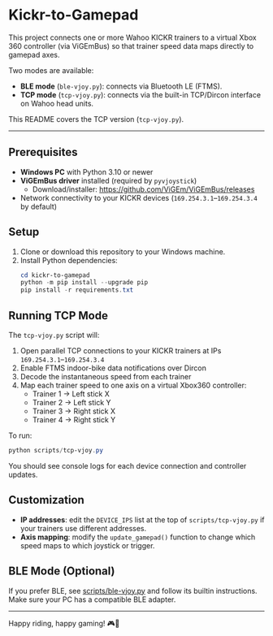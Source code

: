 # Kickr-to-Gamepad

This project connects one or more Wahoo KICKR trainers to a virtual Xbox 360 controller (via ViGEmBus) so that trainer speed data maps directly to gamepad axes.  

Two modes are available:
  - **BLE mode** (`ble-vjoy.py`): connects via Bluetooth LE (FTMS).  
  - **TCP mode** (`tcp-vjoy.py`): connects via the built-in TCP/Dircon interface on Wahoo head units.

This README covers the TCP version (`tcp-vjoy.py`).

---

## Prerequisites

- **Windows PC** with Python 3.10 or newer
- **ViGEmBus driver** installed (required by `pyvjoystick`)
  - Download/installer: https://github.com/ViGEm/ViGEmBus/releases
- Network connectivity to your KICKR devices (`169.254.3.1`–`169.254.3.4` by default)

## Setup

1. Clone or download this repository to your Windows machine.
2. Install Python dependencies:
   ```powershell
   cd kickr-to-gamepad
   python -m pip install --upgrade pip
   pip install -r requirements.txt
   ```

## Running TCP Mode

The `tcp-vjoy.py` script will:
  1. Open parallel TCP connections to your KICKR trainers at IPs `169.254.3.1`–`169.254.3.4`
  2. Enable FTMS indoor-bike data notifications over Dircon
  3. Decode the instantaneous speed from each trainer
  4. Map each trainer speed to one axis on a virtual Xbox360 controller:
     - Trainer 1 → Left stick X
     - Trainer 2 → Left stick Y
     - Trainer 3 → Right stick X
     - Trainer 4 → Right stick Y

To run:
```powershell
python scripts/tcp-vjoy.py
```

You should see console logs for each device connection and controller updates.

## Customization

- **IP addresses**: edit the `DEVICE_IPS` list at the top of `scripts/tcp-vjoy.py` if your trainers use different addresses.
- **Axis mapping**: modify the `update_gamepad()` function to change which speed maps to which joystick or trigger.

## BLE Mode (Optional)

If you prefer BLE, see [scripts/ble-vjoy.py](scripts/ble-vjoy.py) and follow its builtin instructions.  Make sure your PC has a compatible BLE adapter.

---

Happy riding, happy gaming!  🎮🚴
